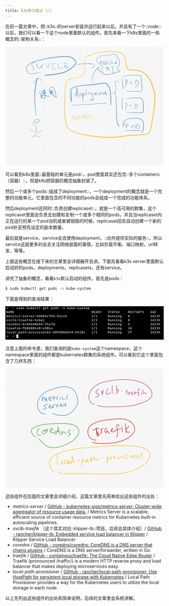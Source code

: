 ```yaml
---
title: k3s学习笔记（二）
---
```


在前一篇文章中，把::k3s::的server安装并运行起来以后，并且有了一个::node::以后，我们可以看一下这个node里面默认的组件。首先来看一下k8s里面的一些概念的::架构关系::：

![](https://raw.githubusercontent.com/liweinan/blogpic2020_ii/master/may22/217341590030010_.pic.jpg)

可以看到k8s里面::最基础的单元是pod::，pod里面其实还包含::多个containers（容器）::，但是k8s把容器的概念抽象封装了。

然后一个或多个pods::组成了deployment::，一个deployment的概念就是一个完整的功能单元，它里面包含的不同功能的pods会组成一个完成的功能体系。

然后deployment还同时::负责创建replicaset::，就是一个高可用的群集，这个replicaset里面会负责去创建和复制一个或多个相同的pods，并且当replicaset内正在运行的某一个pod当机或者被销毁的时候，replicaset回去自动创建一个新的pod补足预先设定的副本数量。

最后就是service，service会去使用deployment，::向外提供实际的服务::，所以service这层更多的会去关注网络层面的事情，比如负载平衡，端口映射，url转发，等等。

上面这些概念在接下来的文章里会详细展开去讲。下面先看看k3s server里面默认启动好的pods，deployments，replicasets，还有service。

讲完了抽象的概念，看看`k3s`默认启动的组件。首先是pods：

```bash
$ sudo kubectl get pods -n kube-system
```

下面是得到的查询结果：

![](https://raw.githubusercontent.com/liweinan/blogpic2020_ii/master/may22/53D9C917-0A7B-42DC-B06E-748C5A7542E5.png)

注意上面的命令里，我们查询的是`kube-system`这个namespace，这个namespace里面的组件都是kubernetes群集的系统组件。可以看到它这个里面包含了几样东西：

![](https://raw.githubusercontent.com/liweinan/blogpic2020_ii/master/may22/78CB925DDC4CD74F3D8EB7DDC0B60942.jpg)

这些组件在后面的文章里会详细介绍，这篇文章里先简单给出这些组件的出处：

* *metrics-server* / [GitHub - kubernetes-sigs/metrics-server: Cluster-wide aggregator of resource usage data.](https://github.com/kubernetes-sigs/metrics-server) / Metrics Server is a scalable, efficient source of container resource metrics for Kubernetes built-in autoscaling pipelines.
* *svclb-traefik* （这个其实对应::klipper-lb::项目，后续会具体介绍）/ [GitHub - rancher/klipper-lb: Embedded service load balancer in Klipper](https://github.com/rancher/klipper-lb) / Klipper Service Load Balancer
* *coredns* / [GitHub - coredns/coredns: CoreDNS is a DNS server that chains plugins](https://github.com/coredns/coredns) / CoreDNS is a DNS server/forwarder, written in Go.
* *traefik* / [GitHub - containous/traefik: The Cloud Native Edge Router](https://github.com/containous/traefik) / Traefik (pronounced /traffic/) is a modern HTTP reverse proxy and load balancer that makes deploying microservices easy.
* *local-path-provisioner* / [GitHub - rancher/local-path-provisioner: Use HostPath for persistent local storage with Kubernetes](https://github.com/rancher/local-path-provisioner) / Local Path Provisioner provides a way for the Kubernetes users to utilize the local storage in each node.

以上先列出这些组件的出处和简单说明，后续的文章里会系统讲解。
